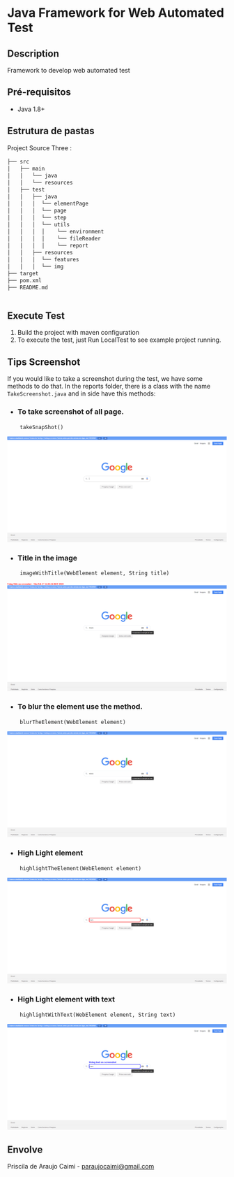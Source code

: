 # Java Framework for Web Automated Test 

## Description

Framework to develop web automated test

## Pré-requisitos

- Java 1.8+

## Estrutura de pastas 

Project Source Three :
```
├── src
│   ├── main
│   │   └── java
│   │   └── resources
│   ├── test
│   │   ├── java
│   │   │  └── elementPage
│   │   │  └── page
│   │   │  └── step
│   │   │  └── utils
│   │   │  │    └── environment
│   │   │  │    └── fileReader
│   │   │  │    └── report
│   │   ├── resources
│   │   │  └── features
│   │   │  └── img
├── target
├── pom.xml
├── README.md


```

## Execute Test

1. Build the project with maven configuration 
2. To execute the test, just Run LocalTest to see example project running.

## Tips Screenshot

If you would like to take a screenshot during the test, we have some methods to do that. In the reports folder, there is a class with the name ```TakeScreenshot.java``` and in side have this methods: 

- ### To take screenshot of all page. 
```
    takeSnapShot() 
```
![bluer](src\test\resources\readme\fullscreenshot.png)

- ### Title in the image
```
    imageWithTitle(WebElement element, String title)
```
![bluer](src\test\resources\readme\title.png)

- ### To blur the element use the method. 
```
    blurTheElement(WebElement element)
```
![bluer](src\test\resources\readme\blur.png)

- ### High Light element 
```
    highlightTheElement(WebElement element)
```
![bluer](src\test\resources\readme\highlith.png)

- ### High Light element with text
```
    highlightWithText(WebElement element, String text)
```
![bluer](src\\test\\resources\\readme\\highlithwithtext.png)


## Envolve

Priscila de Araujo Caimi - paraujocaimi@gmail.com

